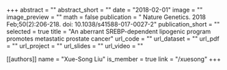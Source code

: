 +++
abstract = ""
abstract_short = ""
date = "2018-02-01"
image = ""
image_preview = ""
math = false
publication = " Nature Genetics. 2018 Feb;50(2):206-218. doi: 10.1038/s41588-017-0027-2"
publication_short = ""
selected = true
title = "An aberrant SREBP-dependent lipogenic program promotes metastatic prostate cancer"
url_code = ""
url_dataset = ""
url_pdf = ""
url_project = ""
url_slides = ""
url_video = ""

[[authors]]
    name = "Xue-Song Liu"
    is_member = true
    link = "/xuesong"
+++

